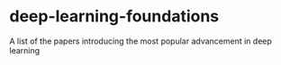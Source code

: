 # deep-learning-foundations
A list of the papers introducing the most popular advancement in deep learning
